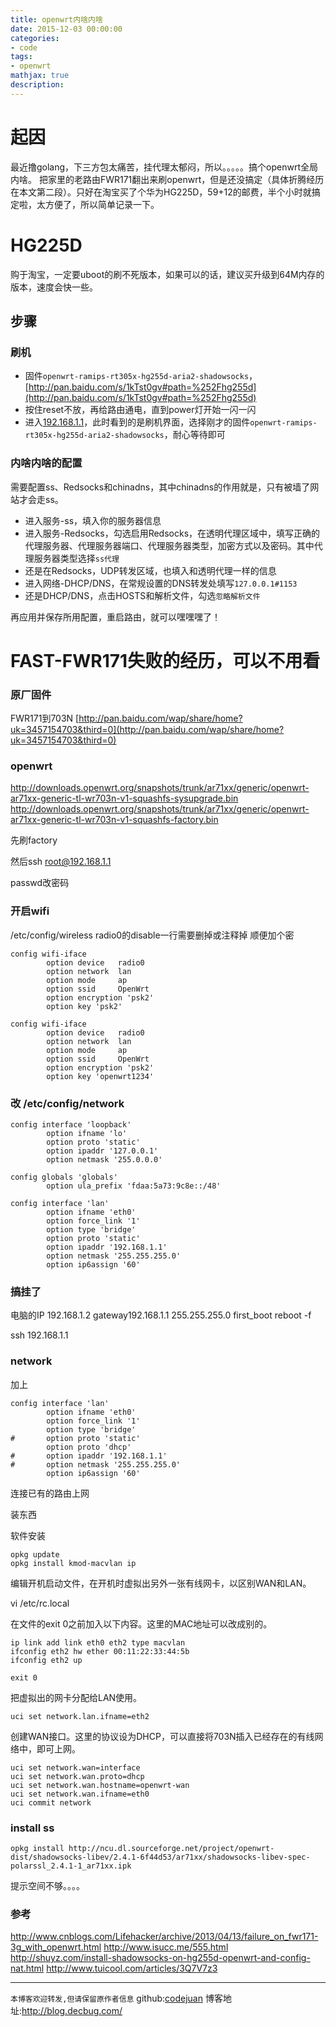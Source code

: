 ```yaml
---
title: openwrt内啥内啥
date: 2015-12-03 00:00:00
categories:
- code
tags: 
- openwrt
mathjax: true
description: 
---
```



# 起因
最近撸golang，下三方包太痛苦，挂代理太郁闷，所以。。。。。搞个openwrt全局内啥。
把家里的老路由FWR171翻出来刷openwrt，但是还没搞定（具体折腾经历在本文第二段）。只好在淘宝买了个华为HG225D，59+12的邮费，半个小时就搞定啦，太方便了，所以简单记录一下。

<!--more-->

# HG225D
购于淘宝，一定要uboot的刷不死版本，如果可以的话，建议买升级到64M内存的版本，速度会快一些。

## 步骤

### 刷机
- 固件`openwrt-ramips-rt305x-hg255d-aria2-shadowsocks`，[http://pan.baidu.com/s/1kTst0gv#path=%252Fhg255d](http://pan.baidu.com/s/1kTst0gv#path=%252Fhg255d)
- 按住reset不放，再给路由通电，直到power灯开始一闪一闪
- 进入[192.168.1.1](192.168.1.1)，此时看到的是刷机界面，选择刚才的固件`openwrt-ramips-rt305x-hg255d-aria2-shadowsocks`，耐心等待即可

### 内啥内啥的配置

需要配置ss、Redsocks和chinadns，其中chinadns的作用就是，只有被墙了网站才会走ss。
- 进入服务-ss，填入你的服务器信息
- 进入服务-Redsocks，勾选启用Redsocks，在透明代理区域中，填写正确的代理服务器、代理服务器端口、代理服务器类型，加密方式以及密码。其中代理服务器类型选择`ss代理`
- 还是在Redsocks，UDP转发区域，也填入和透明代理一样的信息
- 进入网络-DHCP/DNS，在常规设置的DNS转发处填写`127.0.0.1#1153`
- 还是DHCP/DNS，点击HOSTS和解析文件，勾选`忽略解析文件`

再应用并保存所用配置，重启路由，就可以嘿嘿嘿了！


# FAST-FWR171失败的经历，可以不用看
### 原厂固件
FWR171到703N
[http://pan.baidu.com/wap/share/home?uk=3457154703&third=0](http://pan.baidu.com/wap/share/home?uk=3457154703&third=0)

### openwrt
http://downloads.openwrt.org/snapshots/trunk/ar71xx/generic/openwrt-ar71xx-generic-tl-wr703n-v1-squashfs-sysupgrade.bin
http://downloads.openwrt.org/snapshots/trunk/ar71xx/generic/openwrt-ar71xx-generic-tl-wr703n-v1-squashfs-factory.bin

先刷factory

然后ssh root@192.168.1.1

passwd改密码

### 开启wifi

/etc/config/wireless  radio0的disable一行需要删掉或注释掉
顺便加个密
```
config wifi-iface
        option device   radio0
        option network  lan
        option mode     ap
        option ssid     OpenWrt
        option encryption 'psk2'
        option key 'psk2'  

config wifi-iface
        option device   radio0
        option network  lan
        option mode     ap
        option ssid     OpenWrt
        option encryption 'psk2'
        option key 'openwrt1234'

```

### 改 /etc/config/network
```
config interface 'loopback'
        option ifname 'lo'
        option proto 'static'
        option ipaddr '127.0.0.1'
        option netmask '255.0.0.0'

config globals 'globals'
        option ula_prefix 'fdaa:5a73:9c8e::/48'

config interface 'lan'
        option ifname 'eth0'
        option force_link '1'
        option type 'bridge'
        option proto 'static'
        option ipaddr '192.168.1.1'
        option netmask '255.255.255.0'
        option ip6assign '60'

```

### 搞挂了
电脑的IP  192.168.1.2  gateway192.168.1.1 255.255.255.0
first_boot
reboot -f

ssh 192.168.1.1

### network
加上
```
config interface 'lan'
        option ifname 'eth0'
        option force_link '1'
        option type 'bridge'
#       option proto 'static'
        option proto 'dhcp'
#       option ipaddr '192.168.1.1'
#       option netmask '255.255.255.0'
        option ip6assign '60'
```

连接已有的路由上网

装东西

软件安装

```
opkg update
opkg install kmod-macvlan ip
```

编辑开机启动文件，在开机时虚拟出另外一张有线网卡，以区别WAN和LAN。

vi /etc/rc.local
 

在文件的exit 0之前加入以下内容。这里的MAC地址可以改成别的。
```
ip link add link eth0 eth2 type macvlan
ifconfig eth2 hw ether 00:11:22:33:44:5b
ifconfig eth2 up
 
exit 0
```


把虚拟出的网卡分配给LAN使用。
```
uci set network.lan.ifname=eth2
```

创建WAN接口。这里的协议设为DHCP，可以直接将703N插入已经存在的有线网络中，即可上网。

```
uci set network.wan=interface
uci set network.wan.proto=dhcp
uci set network.wan.hostname=openwrt-wan
uci set network.wan.ifname=eth0
uci commit network
```


### install ss
```
opkg install http://ncu.dl.sourceforge.net/project/openwrt-dist/shadowsocks-libev/2.4.1-6f44d53/ar71xx/shadowsocks-libev-spec-polarssl_2.4.1-1_ar71xx.ipk
```
提示空间不够。。。。


### 参考
http://www.cnblogs.com/Lifehacker/archive/2013/04/13/failure_on_fwr171-3g_with_openwrt.html
http://www.isucc.me/555.html
http://shuyz.com/install-shadowsocks-on-hg255d-openwrt-and-config-nat.html
http://www.tuicool.com/articles/3Q7V7z3

----------------------------

`本博客欢迎转发,但请保留原作者信息`
github:[codejuan](https://github.com/CodeJuan)
博客地址:http://blog.decbug.com/

